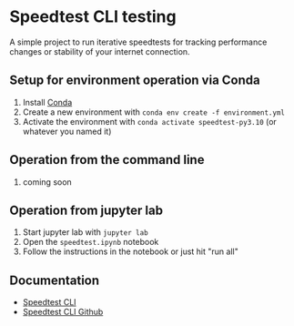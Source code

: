# Speedtest CLI testing
A simple project to run iterative speedtests for tracking performance changes
or stability of your internet connection.

## Setup for environment operation via Conda
1. Install [Conda](https://docs.conda.io/en/latest/miniconda.html)
2. Create a new environment with `conda env create -f environment.yml`
3. Activate the environment with `conda activate speedtest-py3.10` (or whatever you named it)

## Operation from the command line
1. coming soon

## Operation from jupyter lab
1. Start jupyter lab with `jupyter lab`
2. Open the `speedtest.ipynb` notebook
3. Follow the instructions in the notebook or just hit "run all"

## Documentation
* [Speedtest CLI](https://www.speedtest.net/apps/cli)
* [Speedtest CLI Github](https://github.com/sivel/speedtest-cli/wiki)
